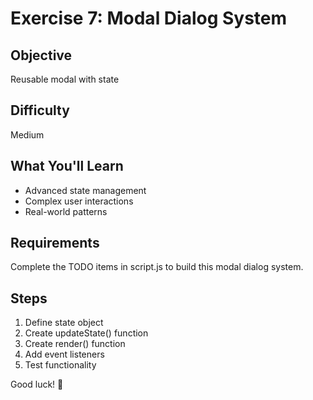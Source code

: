 # Exercise 7: Modal Dialog System

## Objective
Reusable modal with state

## Difficulty
Medium

## What You'll Learn
- Advanced state management
- Complex user interactions
- Real-world patterns

## Requirements
Complete the TODO items in script.js to build this modal dialog system.

## Steps
1. Define state object
2. Create updateState() function
3. Create render() function
4. Add event listeners
5. Test functionality

Good luck! 🚀
